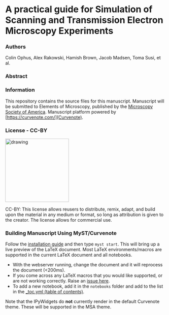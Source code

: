 # A practical guide for Simulation of Scanning and Transmission Electron Microscopy Experiments



### Authors

Colin Ophus, Alex Rakowski, Hamish Brown, Jacob Madsen, Toma Susi, et al.

### Abstract



### Information

This repository contains the source files for this manuscript. Manuscript will be submitted to Elements of Microscopy, published by the [Microscopy Society of America](https://www.microscopy.org). Manuscript platform powered by [https://curvenote.com/](Curvenote).




### License - CC-BY

<img src="https://mirrors.creativecommons.org/presskit/buttons/88x31/png/by.png" alt="drawing" width="200"/>

CC-BY: This license allows reusers to distribute, remix, adapt, and build upon the material in any medium or format, so long as attribution is given to the creator. The license allows for commercial use.

### Building Manuscript Using MyST/Curvenote

Follow the [installation guide](https://myst.tools/docs/mystjs/quickstart) and then type `myst start`. This will bring up a live preview of the LaTeX document.
Most LaTeX environments/macros are supported in the current LaTeX document and all notebooks.

- With the webserver running, change the document and it will reprocess the document (<200ms).
- If you come across any LaTeX macros that you would like supported, or are not working correctly. Raise an [issue here](https://github.com/executablebooks/mystjs/issues/new/choose).
- To add a new notebook, add it in the `notebooks` folder and add to the list in the [_toc.yml (table of contents)](./_toc.yml).

Note that the IPyWidgets do **not** currently render in the default Curvenote theme. These will be supported in the MSA theme.